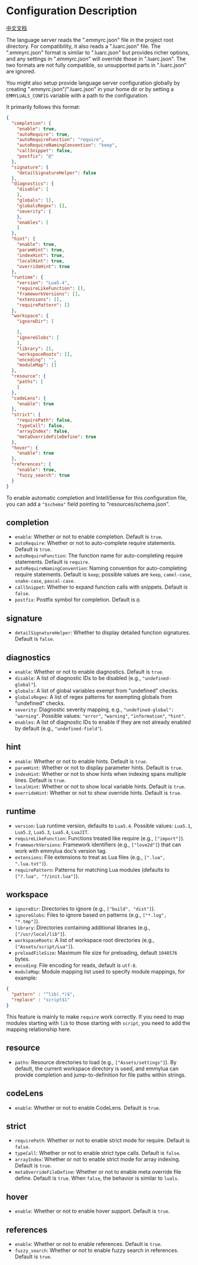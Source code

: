 # Configuration Description

[中文文档](./emmyrc_json_CN.md)

The language server reads the ".emmyrc.json" file in the project root directory. For compatibility, it also reads a ".luarc.json" file. The ".emmyrc.json" format is similar to ".luarc.json" but provides richer options, and any settings in ".emmyrc.json" will override those in ".luarc.json". The two formats are not fully compatible, so unsupported parts in ".luarc.json" are ignored.

You might also setup provide language server configuration globally by creating ".emmyrc.json"/".luarc.json" in your home dir or by setting a `EMMYLUALS_CONFIG` variable with a path to the configuration.

It primarily follows this format:
```json
{
  "completion": {
    "enable": true,
    "autoRequire": true,
    "autoRequireFunction": "require",
    "autoRequireNamingConvention": "keep",
    "callSnippet": false,
    "postfix": "@"
  },
  "signature": {
    "detailSignatureHelper": false
  },
  "diagnostics": {
    "disable": [
    ],
    "globals": [],
    "globalsRegex": [],
    "severity": {
    },
    "enables": [
    ]
  },
  "hint": {
    "enable": true,
    "paramHint": true,
    "indexHint": true,
    "localHint": true,
    "overrideHint": true
  },
  "runtime": {
    "version": "Lua5.4",
    "requireLikeFunction": [],
    "frameworkVersions": [],
    "extensions": [],
    "requirePattern": []
  },
  "workspace": {
    "ignoreDir": [

    ],
    "ignoreGlobs": [
    ],
    "library": [],
    "workspaceRoots": [],
    "encoding": "",
    "moduleMap": []
  },
  "resource": {
    "paths": [
    ]
  },
  "codeLens": {
    "enable": true
  },
  "strict": {
    "requirePath": false,
    "typeCall": false,
    "arrayIndex": false,
    "metaOverrideFileDefine": true
  },
  "hover": {
    "enable": true
  },
  "references": {
    "enable": true,
    "fuzzy_search": true
  }
}
```

To enable automatic completion and IntelliSense for this configuration file, you can add a `"$schema"` field pointing to "resources/schema.json".

## completion
- `enable`: Whether or not to enable completion. Default is `true`.
- `autoRequire`: Whether or not to auto-complete require statements. Default is `true`.
- `autoRequireFunction`: The function name for auto-completing require statements. Default is `require`.
- `autoRequireNamingConvention`: Naming convention for auto-completing require statements. Default is `keep`; possible values are `keep`, `camel-case`, `snake-case`, `pascal-case`.
- `callSnippet`: Whether to expand function calls with snippets. Default is `false`.
- `postfix`: Postfix symbol for completion. Default is `@`.

## signature
- `detailSignatureHelper`: Whether to display detailed function signatures. Default is `false`.

## diagnostics
- `enable`: Whether or not to enable diagnostics. Default is `true`.
- `disable`: A list of diagnostic IDs to be disabled (e.g., `"undefined-global"`).
- `globals`: A list of global variables exempt from "undefined" checks.
- `globalsRegex`: A list of regex patterns for exempting globals from "undefined" checks.
- `severity`: Diagnostic severity mapping, e.g., `"undefined-global": "warning"`. Possible values: `"error"`, `"warning"`, `"information"`, `"hint"`.
- `enables`: A list of diagnostic IDs to enable if they are not already enabled by default (e.g., `"undefined-field"`).

## hint
- `enable`: Whether or not to enable hints. Default is `true`.
- `paramHint`: Whether or not to display parameter hints. Default is `true`.
- `indexHint`: Whether or not to show hints when indexing spans multiple lines. Default is `true`.
- `localHint`: Whether or not to show local variable hints. Default is `true`.
- `overrideHint`: Whether or not to show override hints. Default is `true`.

## runtime
- `version`: Lua runtime version, defaults to `Lua5.4`. Possible values: `Lua5.1`, `Lua5.2`, `Lua5.3`, `Lua5.4`, `LuaJIT`.
- `requireLikeFunction`: Functions treated like require (e.g., `["import"]`).
- `frameworkVersions`: Framework identifiers (e.g., `["love2d"]`) that can work with emmylua doc’s version tag.
- `extensions`: File extensions to treat as Lua files (e.g., `[".lua", ".lua.txt"]`).
- `requirePattern`: Patterns for matching Lua modules (defaults to `["?.lua", "?/init.lua"]`).

## workspace
- `ignoreDir`: Directories to ignore (e.g., `["build", "dist"]`).
- `ignoreGlobs`: Files to ignore based on patterns (e.g., `["*.log", "*.tmp"]`).
- `library`: Directories containing additional libraries (e.g., `["/usr/local/lib"]`).
- `workspaceRoots`: A list of workspace root directories (e.g., `["Assets/script/Lua"]`).
- `preloadFileSize`: Maximum file size for preloading, default `1048576` bytes.
- `encoding`: File encoding for reads, default is `utf-8`.
- `moduleMap`: Module mapping list used to specify module mappings, for example:
```json
{ 
  "pattern" : "^lib(.*)$", 
  "replace" : "script$1"
}
```

This feature is mainly to make `require` work correctly. If you need to map modules starting with `lib` to those starting with `script`, you need to add the mapping relationship here.

## resource
- `paths`: Resource directories to load (e.g., `["Assets/settings"]`). By default, the current workspace directory is used, and emmylua can provide completion and jump-to-definition for file paths within strings.

## codeLens
- `enable`: Whether or not to enable CodeLens. Default is `true`.

## strict
- `requirePath`: Whether or not to enable strict mode for require. Default is `false`.
- `typeCall`: Whether or not to enable strict type calls. Default is `false`.
- `arrayIndex`: Whether or not to enable strict mode for array indexing. Default is `true`.
- `metaOverrideFileDefine`: Whether or not to enable meta override file define. Default is `true`. When `false`, the behavior is similar to `luals`.

## hover
- `enable`: Whether or not to enable hover support. Default is `true`.

## references
- `enable`: Whether or not to enable references. Default is `true`.
- `fuzzy_search`: Whether or not to enable fuzzy search in references. Default is `true`.
